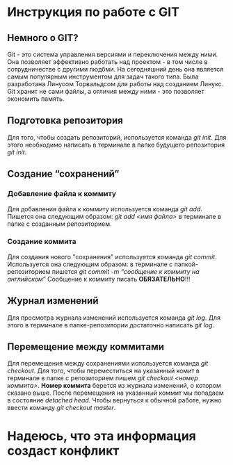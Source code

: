 # Инструкция по работе с GIT

## Немного о GIT?
Git - это система управления версиями и переключения между ними. Она позволяет эффективно работать над проектом - в том числе в сотрудничестве с другими людбми. На сегодняшний день она является самым популярным инструментом для задач такого типа. Была разработана Линусом Торвальдсом для работы над созданием Линукс. Git хранит не сами файлы, а отличия между ними - это позволяет экономить память. 

## Подготовка репозитория
Для того, чтобы создать репозиторий, используется команда *git init*. Для этого необходимо написать в терминале в папке будущего репозитория *git init*.

## Создание “сохранений”

### Добавление файла к коммиту
Для добавления файла к коммиту используется команда *git add*. Пишется она следующим образом:  *git add <имя файла>* в терминале в папке с созданным репозиторием.

### Создание коммита
Для создания нового "сохранения" используется команда *git commit*. Используется она следующим образом: в терминале с папкой-репозиторием пишется *git commit -m “сообщение к коммиту на английском”* Сообщение к коммиту писать **ОБЯЗАТЕЛЬНО**!!!

## Журнал изменений
Для просмотра журнала изменений используется команда *git log*. Для этого в терминале в папке-репозитории достаточно написать *git log*.

## Перемещение между коммитами
Для перемещения между сохранениями используется команда *git checkout*. Для того, чтобы переместиться на указанный комит в терминале в папке с репозиторием пишем *git checkout <номер коммита>*. **Номер коммита** берется из журнала изменений, о котором сказано выше. После перемещения на указанный коммит мы попадаем в состояние *detached head*. Чтобы вернуться к обычной работе, нужно ввести команду *git checkout master*.

# Надеюсь, что эта информация создаст конфликт